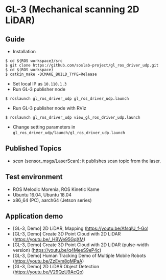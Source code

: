# GL-3 (Mechanical scanning 2D LiDAR)

## Guide
* Installation
```
$ cd ${ROS workspace}/src
$ git clone https://github.com/soslab-project/gl_ros_driver_udp.git
$ cd $(ROS workspace)
$ catkin_make -DCMAKE_BUILD_TYPE=Release
```
- Set local IP as `10.110.1.3`
- Run GL-3 publisher node
```
$ roslaunch gl_ros_driver_udp gl_ros_driver_udp.launch
```
- Run GL-3 publisher node with RViz
```
$ roslaunch gl_ros_driver_udp view_gl_ros_driver_udp.launch
```
- Change setting parameters in `gl_ros_driver_udp/launch/gl_ros_driver_udp.launch`

## Published Topics
- _scan_ (sensor_msgs/LaserScan): it publishes scan topic from the laser.

## Test environment
- ROS Melodic Morenia, ROS Kinetic Kame
- Ubuntu 16.04, Ubuntu 18.04
- x86_64 (PC), aarch64 (Jetson series)

## Application demo
- [GL-3, Demo] 2D LiDAR, Mapping (https://youtu.be/AfsqlU_f-Go)
- [GL-3, Demo] Create 3D Point Cloud with 2D LiDAR (https://youtu.be/_HBWe95GqXM)
- [GL-3, Demo] Create 3D Point Cloud with 2D LiDAR (pulse-width version) (https://youtu.be/q4MeeS9eP4c)
- [GL-3, Demo] Human Tracking Demo of Multiple Mobile Robots (https://youtu.be/ZzEvm8gMPaA)
- [GL-3, Demo] 2D LiDAR Object Detection (https://youtu.be/V29QzU9AcQo)
